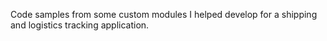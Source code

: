 Code samples from some custom modules I helped develop for a shipping and logistics tracking application.
